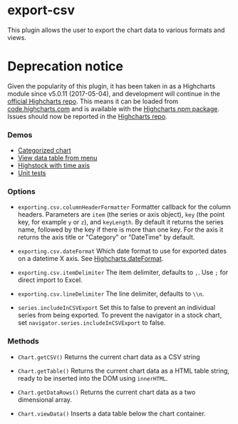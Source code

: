 export-csv
==========
This plugin allows the user to export the chart data to various formats and views.

# Deprecation notice
Given the popularity of this plugin, it has been taken in as a Highcharts module since v5.0.11 (2017-05-04), and
development will continue in the [official Highcharts repo](https://github.com/highcharts/highcharts/). This
means it can be loaded from [code.highcharts.com](https://code.highcharts.com/modules/export-data.js) and 
is available with the [Highcharts npm package](https://www.npmjs.com/package/highcharts). Issues should now
be reported in the [Highcharts repo](https://github.com/highcharts/highcharts/issues).

### Demos
* [Categorized chart](http://jsfiddle.net/highcharts/cqjvD/)
* [View data table from menu](http://jsfiddle.net/highcharts/j4w4s0mw/)
* [Highstock with time axis](http://jsfiddle.net/highcharts/2Jyn5/)
* [Unit tests](http://jsfiddle.net/highcharts/pspdp2de/)

### Options
* `exporting.csv.columnHeaderFormatter`
Formatter callback for the column headers. Parameters are `item` (the series or axis object), `key` (the point key, for example `y` or `z`), and `keyLength`. By default it returns the series name, followed by the key if there is more than one key. For the axis it returns the axis title or "Category" or "DateTime" by default.

* `exporting.csv.dateFormat`
Which date format to use for exported dates on a datetime X axis. See [Highcharts.dateFormat](http://api.highcharts.com/highcharts#Highcharts.dateFormat\(\)).

* `exporting.csv.itemDelimiter`
The item delimiter, defaults to `,`. Use `;` for direct import to Excel.

* `exporting.csv.lineDelimiter`
The line delimiter, defaults to `\\n`.

* `series.includeInCSVExport`
Set this to false to prevent an individual series from being exported. To prevent the navigator in a stock chart, set `navigator.series.includeInCSVExport` to false.

### Methods
* `Chart.getCSV()`
Returns the current chart data as a CSV string

* `Chart.getTable()`
Returns the current chart data as a HTML table string, ready to be inserted into the DOM using `innerHTML`.

* `Chart.getDataRows()`
Returns the current chart data as a two dimensional array.

* `Chart.viewData()`
Inserts a data table below the chart container.